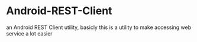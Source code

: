 Android-REST-Client
===================

an Android REST Client utility, basicly this is a utility to make accessing web service a lot easier
